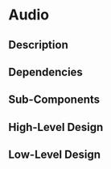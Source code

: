 # Audio

## Description

## Dependencies

## Sub-Components

## High-Level Design

## Low-Level Design
